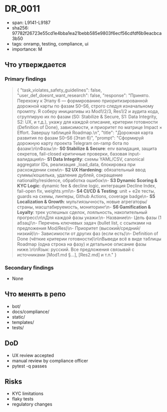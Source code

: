 # DR_0011

- span: L9141-L9187
- sha256: 97782f26723e55cd1e4bba1ea21bebb585e9803f6ecf56cdfdf6b9eacbca3b50
- tags: onramp, testing, compliance, ui
- importance: M

## Что утверждается
### Primary findings
> {
>   "task_violates_safety_guidelines": false,
>   "user_def_doesnt_want_research": false,
>   "response": "Принято. Перехожу к Этапу 6 — формированию приоритизированной дорожной карты по фазам S0–S6, строго следуя изначальному промпту. Я соберу инициативы из Mod1/2/3, Res1/2 и аудита кода, сгруппирую их по фазам (S0: Stabilize & Secure, S1: Data Integrity, S2: UX, и т.д.), укажу для каждой описание, критерии готовности (Definition of Done), зависимости, и приоритет по матрице Impact × Effort. Завершу таблицей Roadmap.\n",
>   "title": "Дорожная карта развития по фазам S0–S6 (Этап 6)",
>   "prompt": "Сформируй дорожную карту проекта Telegram on-ramp бота по фазам:\n\nФазы:\n- **S0 Stabilize & Secure**: env валидация, защита секретов, fail-closed критичные проверки, базовая input-валидация\n- **S1 Data Integrity**: схемы YAML/CSV, canonical aggregator IDs, реализация _load_data, блокировка при расхождении схем\n- **S2 UX Hardening**: обязательный ввод суммы/кошелька, удаление дублей, сокращение nationality/residence, обработка ошибок\n- **S3 Dynamic Scoring & KYC Logic**: dynamic fee & decline logic, интеграция Decline Index, fail-open fix, weights.yml\n- **S4 CI/CD & Testing**: unit + e2e тесты, guards на схемы, линтеры, Github Actions, coverage badge\n- **S5 Localization & Growth**: мультиязычность, новые агрегаторы/страны, масштабируемость, мониторинг\n- **S6 Gamification & Loyalty**: трек успешных сделок, лояльность, накопительный прогресс\n\nДля каждой фазы укажи:\n- Название\n- Цель фазы (1 абзац)\n- Перечень ключевых задач (bullet list, с ссылками на предложения Mod/Res)\n- Приоритет (высокий/средний/низкий)\n- Зависимости от других фаз (если есть)\n- Definition of Done (чёткие критерии готовности)\n\nВыведи всё в виде таблицы Roadmap (одна строка на фазу) и детальное описание фазы ниже.\n\nЯзык: русский. Все предложения связывай с источниками [Mod1.md §…], [Res2.md] и т.п."
> }

### Secondary findings
- None

## Что менять в репо
- bot/
- docs/compliance/
- static/
- templates/
- tests/

## DoD
- UX review accepted
- manual review by compliance officer
- pytest -q passes

## Risks
- KYC limitations
- flaky tests
- regulatory changes
